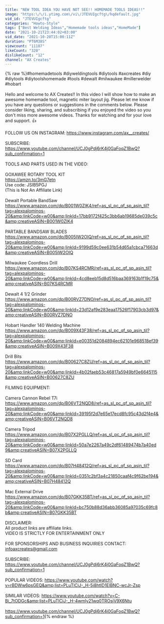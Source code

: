 ```yaml
---
title: "NEW TOOL IDEA YOU HAVE NOT SEE!! HOMEMADE TOOLS IDEAS!!"
image: "https:\/\/i.ytimg.com\/vi\/JTEVUIgcftg\/hqdefault.jpg"
vid_id: "JTEVUIgcftg"
categories: "Howto-Style"
tags: ["Best Welding Ideas","Homemade tools ideas","HomeMade"]
date: "2021-10-21T23:44:02+03:00"
vid_date: "2021-10-20T15:00:11Z"
duration: "PT6M38S"
viewcount: "11187"
likeCount: "320"
dislikeCount: "12"
channel: "AX Creates"
---
```

{% raw %}#homemadetools #diyweldingtools #diytools #axcreates #diy #diytools #diytoolshomemade #tools #dewalt #milwaukee #millerwelder #hobart<br /><br />Hello and welcome to AX Creates!!  In this video I will show how to make an awesome homemade tool, magnetic miter layout jig. Please let me know if you have any questions or suggestions in the comments below. Please consider liking, sharing, and subscribing  if you enjoyed the video so you don't miss more awesome videos. Thanks for watching and for your love and support. 👍 <br /><br />FOLLOW US ON INSTAGRAM: <a rel="nofollow" target="blank" href="https://www.instagram.com/ax__creates/">https://www.instagram.com/ax__creates/</a><br /><br />SUBSCRIBE: <a rel="nofollow" target="blank" href="https://www.youtube.com/channel/UCJ0gPdj6rK4j0GaFoqZ1BwQ?sub_confirmation=1">https://www.youtube.com/channel/UCJ0gPdj6rK4j0GaFoqZ1BwQ?sub_confirmation=1</a><br /><br />TOOLS AND PARTS USED IN THE VIDEO: <br /><br />GOXAWEE ROTARY TOOL KIT <br /><a rel="nofollow" target="blank" href="https://amzn.to/3mG7etn">https://amzn.to/3mG7etn</a><br />Use code: JSIB5PGJ <br />(This is Not An Affiliate Link)<br /><br />Dewalt Portable BandSaw <a rel="nofollow" target="blank" href="https://www.amazon.com/dp/B001W0ZIK4/ref=as_sl_pc_qf_sp_asin_til?tag=alexpalominos-20&amp;linkCode=w00&amp;linkId=17bb9172f425c3bb6ab19685de039c5c&amp;creativeASIN=B001W0ZIK4">https://www.amazon.com/dp/B001W0ZIK4/ref=as_sl_pc_qf_sp_asin_til?tag=alexpalominos-20&amp;linkCode=w00&amp;linkId=17bb9172f425c3bb6ab19685de039c5c&amp;creativeASIN=B001W0ZIK4</a><br /><br />PARTABLE BANDSAW BLADES<br /><a rel="nofollow" target="blank" href="https://www.amazon.com/dp/B005IW2OIQ/ref=as_sl_pc_qf_sp_asin_til?tag=alexpalominos-20&amp;linkCode=w00&amp;linkId=9199d59c0ee631b54d65a1cbca71663d&amp;creativeASIN=B005IW2OIQ">https://www.amazon.com/dp/B005IW2OIQ/ref=as_sl_pc_qf_sp_asin_til?tag=alexpalominos-20&amp;linkCode=w00&amp;linkId=9199d59c0ee631b54d65a1cbca71663d&amp;creativeASIN=B005IW2OIQ</a><br /><br />Milwaukee Coordless Drill <a rel="nofollow" target="blank" href="https://www.amazon.com/dp/B07KS4RCMR/ref=as_sl_pc_qf_sp_asin_til?tag=alexpalominos-20&amp;linkCode=w00&amp;linkId=4cd8eeb15d8d516baa369163b1f19c75&amp;creativeASIN=B07KS4RCMR">https://www.amazon.com/dp/B07KS4RCMR/ref=as_sl_pc_qf_sp_asin_til?tag=alexpalominos-20&amp;linkCode=w00&amp;linkId=4cd8eeb15d8d516baa369163b1f19c75&amp;creativeASIN=B07KS4RCMR</a><br /><br />Dewalt 4 1/2 Grinder <a rel="nofollow" target="blank" href="https://www.amazon.com/dp/B00RVZ7DNO/ref=as_sl_pc_qf_sp_asin_til?tag=alexpalominos-20&amp;linkCode=w00&amp;linkId=23d12af9e283eaa17526f17903cb3d97&amp;creativeASIN=B00RVZ7DNO">https://www.amazon.com/dp/B00RVZ7DNO/ref=as_sl_pc_qf_sp_asin_til?tag=alexpalominos-20&amp;linkCode=w00&amp;linkId=23d12af9e283eaa17526f17903cb3d97&amp;creativeASIN=B00RVZ7DNO</a><br /><br />Hobart Handler 140 Welding Machine <a rel="nofollow" target="blank" href="https://www.amazon.com/dp/B009X43F38/ref=as_sl_pc_qf_sp_asin_til?tag=alexpalominos-20&amp;linkCode=w00&amp;linkId=e00351d2084894ec62101e968518ef39&amp;creativeASIN=B009X43F38">https://www.amazon.com/dp/B009X43F38/ref=as_sl_pc_qf_sp_asin_til?tag=alexpalominos-20&amp;linkCode=w00&amp;linkId=e00351d2084894ec62101e968518ef39&amp;creativeASIN=B009X43F38</a><br /><br />Drill Bits <a rel="nofollow" target="blank" href="https://www.amazon.com/dp/B00627C8ZU/ref=as_sl_pc_qf_sp_asin_til?tag=alexpalominos-20&amp;linkCode=w00&amp;linkId=4b02faeb53c46817a5949bf0e6645115&amp;creativeASIN=B00627C8ZU">https://www.amazon.com/dp/B00627C8ZU/ref=as_sl_pc_qf_sp_asin_til?tag=alexpalominos-20&amp;linkCode=w00&amp;linkId=4b02faeb53c46817a5949bf0e6645115&amp;creativeASIN=B00627C8ZU</a><br /><br />FILMING EQUIPMENT:<br /><br />Camera Cannon Rebel T7i  <a rel="nofollow" target="blank" href="https://www.amazon.com/dp/B06VT2NQD8/ref=as_sl_pc_qf_sp_asin_til?tag=alexpalominos-20&amp;linkCode=w00&amp;linkId=39195f2d7e65e17ecd8fc95c43d2f4e4&amp;creativeASIN=B06VT2NQD8">https://www.amazon.com/dp/B06VT2NQD8/ref=as_sl_pc_qf_sp_asin_til?tag=alexpalominos-20&amp;linkCode=w00&amp;linkId=39195f2d7e65e17ecd8fc95c43d2f4e4&amp;creativeASIN=B06VT2NQD8</a><br /><br />Camera Tripod <a rel="nofollow" target="blank" href="https://www.amazon.com/dp/B07X2PGLLQ/ref=as_sl_pc_qf_sp_asin_til?tag=alexpalominos-20&amp;linkCode=w00&amp;linkId=50a7e2267a49c2df61489474b7a40ed9&amp;creativeASIN=B07X2PGLLQ">https://www.amazon.com/dp/B07X2PGLLQ/ref=as_sl_pc_qf_sp_asin_til?tag=alexpalominos-20&amp;linkCode=w00&amp;linkId=50a7e2267a49c2df61489474b7a40ed9&amp;creativeASIN=B07X2PGLLQ</a><br /><br />SD Card <a rel="nofollow" target="blank" href="https://www.amazon.com/dp/B07H48412Q/ref=as_sl_pc_qf_sp_asin_til?tag=alexpalominos-20&amp;linkCode=w00&amp;linkId=0351c2bf3a4c21850caaf4c9f62be194&amp;creativeASIN=B07H48412Q">https://www.amazon.com/dp/B07H48412Q/ref=as_sl_pc_qf_sp_asin_til?tag=alexpalominos-20&amp;linkCode=w00&amp;linkId=0351c2bf3a4c21850caaf4c9f62be194&amp;creativeASIN=B07H48412Q</a><br /><br />Mac External Drive <a rel="nofollow" target="blank" href="https://www.amazon.com/dp/B07GKK35BT/ref=as_sl_pc_qf_sp_asin_til?tag=alexpalominos-20&amp;linkCode=w00&amp;linkId=bc750b88d36abb36085a97035c69fc8b&amp;creativeASIN=B07GKK35BT">https://www.amazon.com/dp/B07GKK35BT/ref=as_sl_pc_qf_sp_asin_til?tag=alexpalominos-20&amp;linkCode=w00&amp;linkId=bc750b88d36abb36085a97035c69fc8b&amp;creativeASIN=B07GKK35BT</a><br /><br />DISCLAIMER:<br />All product links are affiliate links.<br />VIDEO IS STRICTLY FOR ENTERTAINMENT ONLY<br /><br />FOR SPONSORSHIPS AND BUSINESS INQUIRIES CONTACT:<br />infoaxcreates@gmail.com<br /><br />SUBSCRIBE: <a rel="nofollow" target="blank" href="https://www.youtube.com/channel/UCJ0gPdj6rK4j0GaFoqZ1BwQ?sub_confirmation=1">https://www.youtube.com/channel/UCJ0gPdj6rK4j0GaFoqZ1BwQ?sub_confirmation=1</a><br /><br />POPULAR VIDEOS: <a rel="nofollow" target="blank" href="https://www.youtube.com/watch?v=rBDWw6psGEQ&amp;list=PLuTlCiJ-_H-5i8htID1ElBNC-wcJr-Zsp">https://www.youtube.com/watch?v=rBDWw6psGEQ&amp;list=PLuTlCiJ-_H-5i8htID1ElBNC-wcJr-Zsp</a><br /><br />SIMILAR VIDEOS: <a rel="nofollow" target="blank" href="https://www.youtube.com/watch?v=C-Bi_7tODGc&amp;list=PLuTlCiJ-_H-4wmly21wq0TROsjV9X6Ntu">https://www.youtube.com/watch?v=C-Bi_7tODGc&amp;list=PLuTlCiJ-_H-4wmly21wq0TROsjV9X6Ntu</a><br /><br /><a rel="nofollow" target="blank" href="https://www.youtube.com/channel/UCJ0gPdj6rK4j0GaFoqZ1BwQ?sub_confirmation=1">https://www.youtube.com/channel/UCJ0gPdj6rK4j0GaFoqZ1BwQ?sub_confirmation=1</a>{% endraw %}
